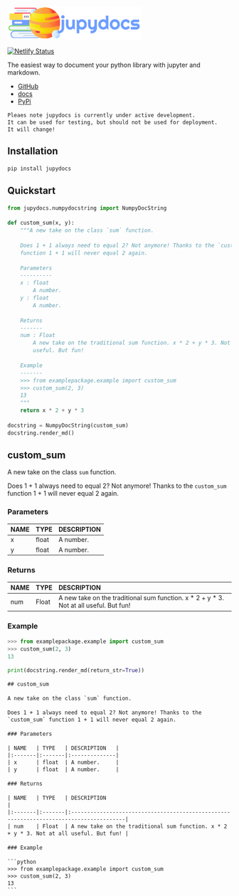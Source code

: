![jupydocs_logo](https://github.com/SamEdwardes/jupydocs/raw/main/website/static/img/jupydocs_logo_text.png)

[![Netlify Status](https://api.netlify.com/api/v1/badges/6bc56cde-7bc0-492e-a357-7d2ca05004a3/deploy-status)](https://app.netlify.com/sites/jupydocs/deploys)

The easiest way to document your python library with jupyter and markdown.

- [GitHub](https://github.com/SamEdwardes/jupydocs)
- [docs](https://jupydocs.netlify.app/)
- [PyPi](https://pypi.org/project/jupydocs/)

```
Pleaes note jupydocs is currently under active development. 
It can be used for testing, but should not be used for deployment. 
It will change!
```


## Installation

```bash
pip install jupydocs
```

## Quickstart


```python
from jupydocs.numpydocstring import NumpyDocString

def custom_sum(x, y):
    """A new take on the class `sum` function.
    
    Does 1 + 1 always need to equal 2? Not anymore! Thanks to the `custom_sum`
    function 1 + 1 will never equal 2 again.

    Parameters
    ----------
    x : float
        A number.
    y : float
        A number.

    Returns
    -------
    num : Float
        A new take on the traditional sum function. x * 2 + y * 3. Not at all
        useful. But fun!
        
    Example
    -------
    >>> from examplepackage.example import custom_sum
    >>> custom_sum(2, 3)
    13    
    """
    return x * 2 + y * 3

docstring = NumpyDocString(custom_sum)
docstring.render_md()
```




## custom_sum

A new take on the class `sum` function. 

Does 1 + 1 always need to equal 2? Not anymore! Thanks to the `custom_sum` function 1 + 1 will never equal 2 again.

### Parameters

| NAME   | TYPE   | DESCRIPTION   |
|:-------|:-------|:--------------|
| x      | float  | A number.     |
| y      | float  | A number.     |

### Returns

| NAME   | TYPE   | DESCRIPTION                                                                            |
|:-------|:-------|:---------------------------------------------------------------------------------------|
| num    | Float  | A new take on the traditional sum function. x * 2 + y * 3. Not at all useful. But fun! |

### Example

```python
>>> from examplepackage.example import custom_sum
>>> custom_sum(2, 3)
13
```





```python
print(docstring.render_md(return_str=True))
```

    ## custom_sum
    
    A new take on the class `sum` function. 
    
    Does 1 + 1 always need to equal 2? Not anymore! Thanks to the `custom_sum` function 1 + 1 will never equal 2 again.
    
    ### Parameters
    
    | NAME   | TYPE   | DESCRIPTION   |
    |:-------|:-------|:--------------|
    | x      | float  | A number.     |
    | y      | float  | A number.     |
    
    ### Returns
    
    | NAME   | TYPE   | DESCRIPTION                                                                            |
    |:-------|:-------|:---------------------------------------------------------------------------------------|
    | num    | Float  | A new take on the traditional sum function. x * 2 + y * 3. Not at all useful. But fun! |
    
    ### Example
    
    ```python
    >>> from examplepackage.example import custom_sum
    >>> custom_sum(2, 3)
    13
    ```
    

